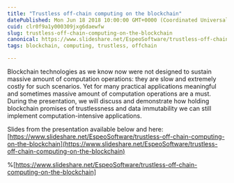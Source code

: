 ```yaml
---
title: "Trustless off-chain computing on the blockchain"
datePublished: Mon Jun 18 2018 10:00:00 GMT+0000 (Coordinated Universal Time)
cuid: clr0f9a1y000309jxg6daewfw
slug: trustless-off-chain-computing-on-the-blockchain
canonical: https://www.slideshare.net/EspeoSoftware/trustless-off-chain-computing-on-the-blockchain
tags: blockchain, computing, trustless, offchain

---
```


Blockchain technologies as we know now were not designed to sustain massive amount of computation operations: they are slow and extremely costly for such scenarios. Yet for many practical applications meaningful and sometimes massive amount of computation operations are a must. During the presentation, we will discuss and demonstrate how holding blockchain promises of trustlessness and data immutability we can still implement computation-intensive applications.

Slides from the presentation available below and here: [https://www.slideshare.net/EspeoSoftware/trustless-off-chain-computing-on-the-blockchain](https://www.slideshare.net/EspeoSoftware/trustless-off-chain-computing-on-the-blockchain)

%[https://www.slideshare.net/EspeoSoftware/trustless-off-chain-computing-on-the-blockchain]